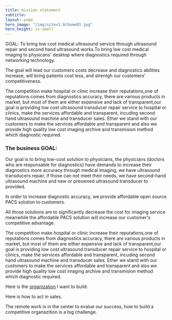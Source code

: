 ```yaml
---
title: mission statement
subtitle: 
layout: page
hero_image: "/img/sitev1.0/home03.jpg"
hero_height: is-small
---
```

GOAL: To bring low cost medical ultrasound service through ultrasound repair and second hand ultrasound works.To bring low cost medical imaging to physicans' desktop where diagnostics required through networking technology.

The goal will lead our customers costs decrease and diagnostics abilities increase, will bring patients cost less, and strentgh our customers' competitiveness.

The competition make hospital or clinic increase their reputations,one of reputations comes from diagnostics accuracy, there are various products in market, but most of them are either expensive and lack of transparent,our goal is providing low cost ultrasound transducer repair service to hospital or clinics, make the services affordable and transparent, incuding second hand ultrasound machine and transducer sales. Ether we stand with our customers to make the services affordable and transparent and  also we provide high quality low cost imaging archive and transmision method which diagnostic required.

### The business GOAL:

Our goal is to bring low-cost solution to physicians, the physicians (doctors who are responsable for diagnostics) have demands to increase their diagnostics more accuracy through medical imaging, we have ultrasound transducers repair, if those can not meet their needs, we have second-hand ultrasound machine and new or preowned ultrasound transducer to provided.

In order to increase diagnostic accuracy, we provide affordable open source PACS solution to customers.

All those solutions are to significantly decrease the cost for imaging service meanwhile the affordable PACS solution will increase our customer's competitive advantage. 

The competition make hospital or clinic increase their reputations,one of reputations comes from diagnostics accuracy, there are various products in market, but most of them are either expensive and lack of transparent,our goal is providing low cost ultrasound transducer repair service to hospital or clinics, make the services affordable and transparent, incuding second hand ultrasound machine and transducer sales. Ether we stand with our customers to make the services affordable and transparent and  also we provide high quality low cost imaging archive and transmision method which diagnostic required.

Here is the [organization](/mission/organization/) I want to build.

Here is how to act in sales.

The remote work is in the center to evalue our success, how to build a competitive organazition is a big challenge.

